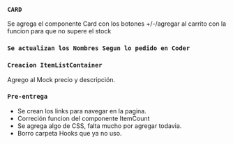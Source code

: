 ### `CARD`

Se agrega el componente Card con los botones +/-/agregar al carrito con la funcion para que no supere el stock

### `Se actualizan los Nombres Segun lo pedido en Coder`

### `Creacion ItemListContainer`

Agrego al Mock precio y descripción.

### `Pre-entrega`

- Se crean los links para navegar en la pagina.
- Correción funcion del componente ItemCount
- Se agrega algo de CSS, falta mucho por agregar todavia.
- Borro carpeta Hooks que ya no uso.